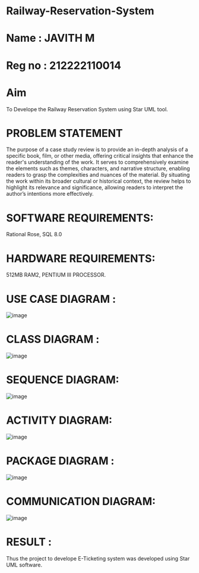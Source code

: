 # Railway-Reservation-System
# Name : JAVITH M
# Reg no : 212222110014
# Aim
To Develope the Railway Reservation System using Star UML tool.
#  PROBLEM STATEMENT
The purpose of a case study review is to provide an in-depth analysis of a specific book, film, or other media, offering critical insights that enhance the reader's understanding of the work. It serves to comprehensively examine the elements such as themes, characters, and narrative structure, enabling readers to grasp the complexities and nuances of the material. By situating the work within its broader cultural or historical context, the review helps to highlight its relevance and significance, allowing readers to interpret the author’s intentions more effectively.
# SOFTWARE REQUIREMENTS:
Rational Rose, SQL 8.0
# HARDWARE REQUIREMENTS:
512MB RAM2, PENTIUM III PROCESSOR.
# USE CASE DIAGRAM :
![image](https://github.com/user-attachments/assets/40a60ed0-8dcf-4eac-b56c-8705a63b47cd)
# CLASS DIAGRAM :
![image](https://github.com/user-attachments/assets/c90a6b0a-59d7-4756-ad4c-2cbe2f533343)
# SEQUENCE DIAGRAM:
![image](https://github.com/user-attachments/assets/fddfb9a9-6516-4e61-9188-4f526d7fb1d3)
# ACTIVITY DIAGRAM:
![image](https://github.com/user-attachments/assets/be1121ad-c3a9-43c8-ab1f-d4b840362cba)
# PACKAGE DIAGRAM :
![image](https://github.com/user-attachments/assets/c5767af8-ffbe-4fb7-8179-fe7c4235195d)
# COMMUNICATION DIAGRAM:
![image](https://github.com/user-attachments/assets/7b61e3ca-ebc2-4a49-8f34-40a093d62293)
# RESULT :
Thus the project to develope E-Ticketing system was developed using Star UML software.
